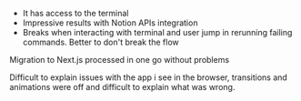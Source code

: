 - It has access to the terminal
- Impressive results with Notion APIs integration
- Breaks when interacting with terminal and user jump in rerunning failing commands. Better to don't break the flow

Migration to Next.js processed in one go without problems

Difficult to explain issues with the app i see in the browser, transitions and animations were off and difficult to explain what was wrong.